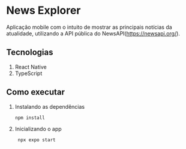 # News Explorer

Aplicação mobile com o intuito de mostrar as principais notícias da atualidade, utilizando a API pública do NewsAPI(https://newsapi.org/).

## Tecnologias

1. React Native
2. TypeScript

## Como executar

1. Instalando as dependências

   ```bash
   npm install
   ```

2. Inicializando o app

   ```bash
    npx expo start
   ```
